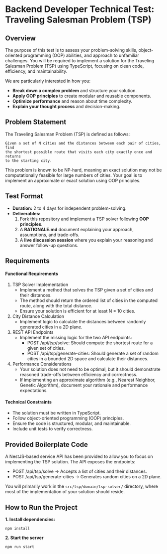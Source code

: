 # Backend Developer Technical Test: Traveling Salesman Problem (TSP)

## Overview

The purpose of this test is to assess your problem-solving skills,
object-oriented programming (OOP) abilities, and approach to unfamiliar
challenges. You will be required to implement a solution for the Traveling
Salesman Problem (TSP) using TypeScript, focusing on clean code, efficiency,
and maintainability.

We are particularly interested in how you:

- **Break down a complex problem** and structure your solution.
- **Apply OOP principles** to create modular and reusable components.
- **Optimize performance** and reason about time complexity.
- **Explain your thought process** and decision-making.

## Problem Statement

The Traveling Salesman Problem (TSP) is defined as follows:

    Given a set of N cities and the distances between each pair of cities, find
    the shortest possible route that visits each city exactly once and returns
    to the starting city.

This problem is known to be NP-hard, meaning an exact solution may not be
computationally feasible for large numbers of cities. Your goal is to implement
an approximate or exact solution using OOP principles.

## Test Format

- **Duration:** 2 to 4 days for independent problem-solving.
- **Deliverables:**
    1. Fork this repository and implement a TSP solver following **OOP principles**.
    2. A **RATIONALE.md** document explaining your approach, assumptions, and trade-offs.
    3. A **live discussion session** where you explain your reasoning and answer
       follow-up questions.

## Requirements

#### **Functional Requirements**

1. TSP Solver Implementation
    - Implement a method that solves the TSP given a set of cities and their
      distances.
    - The method should return the ordered list of cities in the computed
      route, along with the total distance.
    - Ensure your solution is efficient for at least N = 10 cities.
2. City Distance Calculation
    - Implement logic to calculate the distances between randomly generated
      cities in a 2D plane.
3. REST API Endpoints
    - Implement the missing logic for the two API endpoints:
        - POST /api/tsp/solve: Should compute the shortest route for a given set of
          cities.
        - POST /api/tsp/generate-cities: Should generate a set of random cities in a
          bounded 2D space and calculate their distances.
4. Performance Considerations
    - Your solution does not need to be optimal, but it should demonstrate
      reasoned trade-offs between efficiency and correctness.
    - If implementing an approximate algorithm (e.g., Nearest Neighbor, Genetic
      Algorithm), document your rationale and performance expectations.

#### **Technical Constraints**

- The solution must be written in TypeScript.
- Follow object-oriented programming (OOP) principles.
- Ensure the code is structured, modular, and maintainable.
- Include unit tests to verify correctness.

## Provided Boilerplate Code

A NestJS-based service API has been provided to allow you to focus on
implementing the TSP solution. The API exposes the endpoints:

- POST /api/tsp/solve → Accepts a list of cities and their distances.
- POST /api/tsp/generate-cities → Generates random cities on a 2D plane.

You will primarily work in the `src/tsp/domain/tsp-solver/` directory, where most of
the implementation of your solution should reside.

## How to Run the Project

**1. Install dependencies:**

```shell
npm install
```

**2. Start the server**

```shell
npm run start
```
